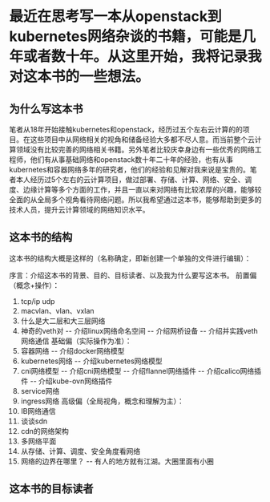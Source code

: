 # 最近在思考写一本从openstack到kubernetes网络杂谈的书籍，可能是几年或者数十年。从这里开始，我将记录我对这本书的一些想法。

## 为什么写这本书
笔者从18年开始接触kubernetes和openstack，经历过五个左右云计算的的项目。在这些项目中从网络相关的视角和储备经验大多都不尽人意。而当前整个云计算领域没有比较完善的网络相关书籍。另外笔者比较庆幸身边有一些优秀的网络工程师，他们有从事基础网络和openstack数十年二十年的经验，也有从事kubernetes和容器网络多年的研究者，他们的经验和见解对我来说是宝贵的。笔者本人经历过5个左右的云计算项目，做过部署、存储、计算、网络、安全、调度、边缘计算等多个方面的工作，并且一直以来对网络有比较浓厚的兴趣，能够较全面的从全局多个视角看待网络问题。所以我希望通过这本书，能够帮助到更多的技术人员，提升云计算领域的网络知识水平。

## 这本书的结构

这本书的结构大概是这样的（名称确定，即新创建一个单独的文件进行编辑）：

序言：介绍这本书的背景、目的、目标读者、以及我为什么要写这本书。
前置偏（概念+操作）：
1. tcp/ip udp
2. macvlan、vlan、vxlan
3. 什么是大二层和大三层网络
4. 神奇的veth对
-- 介绍linux网络命名空间
-- 介绍网桥设备
-- 介绍并实践veth网络通信
基础偏（实际操作为准）：
1. 容器网络
-- 介绍docker网络模型
2. kubernetes网络
-- 介绍kubernetes网络模型
3. cni网络模型
-- 介绍cni网络模型
-- 介绍flannel网络插件
-- 介绍calico网络插件
-- 介绍kube-ovn网络插件
4. service网络
5. ingress网络
高级偏（全局视角，概念和理解为主）：
1. IB网络通信
2. 谈谈sdn
3. cdn的网络架构
3. 多网络平面
4. 从存储、计算、调度、安全角度看网络
5. 网络的边界在哪里？
-- 有人的地方就有江湖。大圈里面有小圈

## 这本书的目标读者
